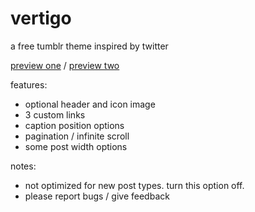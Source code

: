 # vertigo

<p>a free tumblr theme inspired by twitter</p>
<p><a href="https://sorrism.tumblr.com/vertigo_1">preview one</a> / <a href="https://sorrism.tumblr.com/vertigo_2">preview two</a>
<p>features:</p>
<ul>
<li>optional header and icon image</li>
<li>3 custom links</li>
<li>caption position options</li>
<li>pagination / infinite scroll</li>
  <li>some post width options</li>
</ul>
<p>notes:</p>
<ul>
  <li>not optimized for new post types. turn this option off.</li>
  <li>please report bugs / give feedback</li>
</ul>  
